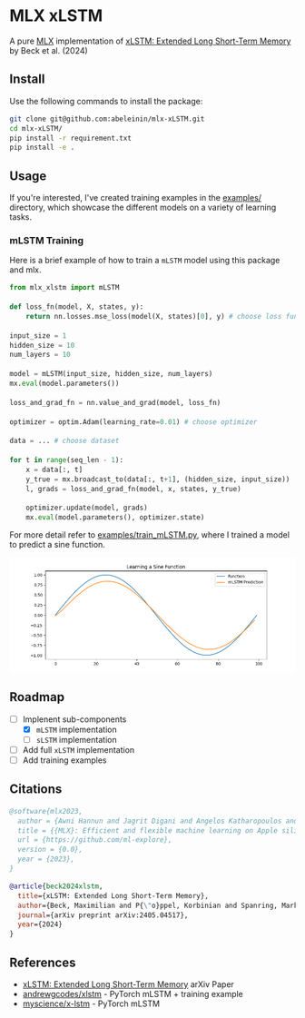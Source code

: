 # MLX xLSTM

A pure [MLX](https://github.com/ml-explore/mlx) implementation of [xLSTM: Extended Long Short-Term Memory](https://arxiv.org/abs/2405.04517) by Beck et al. (2024)

## Install 

Use the following commands to install the package:

```bash
git clone git@github.com:abeleinin/mlx-xLSTM.git
cd mlx-xLSTM/
pip install -r requirement.txt
pip install -e .
```

## Usage

If you're interested, I've created training examples in the [examples/](./examples/) directory, which showcase the different models on a variety of learning tasks.

### mLSTM Training

Here is a brief example of how to train a `mLSTM` model using this package and mlx.

```python
from mlx_xlstm import mLSTM

def loss_fn(model, X, states, y):
    return nn.losses.mse_loss(model(X, states)[0], y) # choose loss function

input_size = 1
hidden_size = 10
num_layers = 10

model = mLSTM(input_size, hidden_size, num_layers)
mx.eval(model.parameters())

loss_and_grad_fn = nn.value_and_grad(model, loss_fn)

optimizer = optim.Adam(learning_rate=0.01) # choose optimizer 

data = ... # choose dataset

for t in range(seq_len - 1):
    x = data[:, t]
    y_true = mx.broadcast_to(data[:, t+1], (hidden_size, input_size))
    l, grads = loss_and_grad_fn(model, x, states, y_true)

    optimizer.update(model, grads)
    mx.eval(model.parameters(), optimizer.state)
```

For more detail refer to [examples/train_mLSTM.py](./examples/train_mLSTM.py), where I trained a model to predict a sine function.

![mLSTM sine function predition](./media/mLSTM_prediction.png)

## Roadmap

- [ ] Implenent sub-components
    - [x] `mLSTM` implementation
    - [ ] `sLSTM` implementation
- [ ] Add full `xLSTM` implementation
- [ ] Add training examples

## Citations

```bibtex
@software{mlx2023,
  author = {Awni Hannun and Jagrit Digani and Angelos Katharopoulos and Ronan Collobert},
  title = {{MLX}: Efficient and flexible machine learning on Apple silicon},
  url = {https://github.com/ml-explore},
  version = {0.0},
  year = {2023},
}
```

```bibtex
@article{beck2024xlstm,
  title={xLSTM: Extended Long Short-Term Memory},
  author={Beck, Maximilian and P{\"o}ppel, Korbinian and Spanring, Markus and Auer, Andreas and Prudnikova, Oleksandra and Kopp, Michael and Klambauer, G{\"u}nter and Brandstetter, Johannes and Hochreiter, Sepp},
  journal={arXiv preprint arXiv:2405.04517},
  year={2024}
}
```

## References

- [xLSTM: Extended Long Short-Term Memory](https://arxiv.org/abs/2405.04517) arXiv Paper
- [andrewgcodes/xlstm](https://github.com/andrewgcodes/xlstm) - PyTorch mLSTM + training example
- [myscience/x-lstm](https://github.com/myscience/x-lstm) - PyTorch mLSTM 
